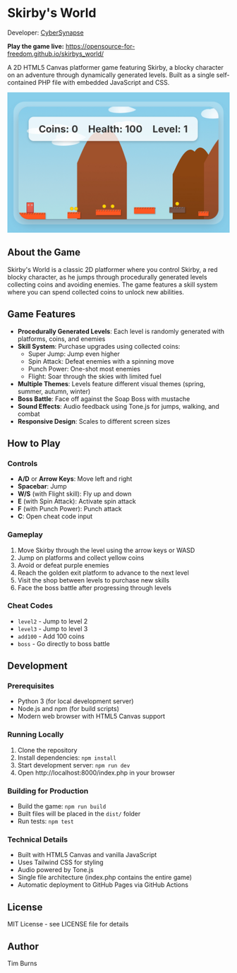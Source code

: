 # Skirby's World

Developer: [CyberSynapse](cybersynapse.ro) 

**Play the game live:** https://opensource-for-freedom.github.io/skirbys_world/

A 2D HTML5 Canvas platformer game featuring Skirby, a blocky character on an adventure through dynamically generated levels. Built as a single self-contained PHP file with embedded JavaScript and CSS.

![Skirby's World Screenshot](IMG_2133.jpeg)

## About the Game

Skirby's World is a classic 2D platformer where you control Skirby, a red blocky character, as he jumps through procedurally generated levels collecting coins and avoiding enemies. The game features a skill system where you can spend collected coins to unlock new abilities.

## Game Features

- **Procedurally Generated Levels**: Each level is randomly generated with platforms, coins, and enemies
- **Skill System**: Purchase upgrades using collected coins:
  - Super Jump: Jump even higher
  - Spin Attack: Defeat enemies with a spinning move
  - Punch Power: One-shot most enemies  
  - Flight: Soar through the skies with limited fuel
- **Multiple Themes**: Levels feature different visual themes (spring, summer, autumn, winter)
- **Boss Battle**: Face off against the Soap Boss with mustache
- **Sound Effects**: Audio feedback using Tone.js for jumps, walking, and combat
- **Responsive Design**: Scales to different screen sizes

## How to Play

### Controls
- **A/D** or **Arrow Keys**: Move left and right
- **Spacebar**: Jump
- **W/S** (with Flight skill): Fly up and down
- **E** (with Spin Attack): Activate spin attack
- **F** (with Punch Power): Punch attack
- **C**: Open cheat code input

### Gameplay
1. Move Skirby through the level using the arrow keys or WASD
2. Jump on platforms and collect yellow coins
3. Avoid or defeat purple enemies
4. Reach the golden exit platform to advance to the next level
5. Visit the shop between levels to purchase new skills
6. Face the boss battle after progressing through levels

### Cheat Codes
- `level2` - Jump to level 2
- `level3` - Jump to level 3  
- `add100` - Add 100 coins
- `boss` - Go directly to boss battle

## Development

### Prerequisites
- Python 3 (for local development server)
- Node.js and npm (for build scripts)
- Modern web browser with HTML5 Canvas support

### Running Locally
1. Clone the repository
2. Install dependencies: `npm install`
3. Start development server: `npm run dev`
4. Open http://localhost:8000/index.php in your browser

### Building for Production
- Build the game: `npm run build`
- Built files will be placed in the `dist/` folder
- Run tests: `npm test`

### Technical Details
- Built with HTML5 Canvas and vanilla JavaScript
- Uses Tailwind CSS for styling
- Audio powered by Tone.js
- Single file architecture (index.php contains the entire game)
- Automatic deployment to GitHub Pages via GitHub Actions

## License

MIT License - see LICENSE file for details

## Author

Tim Burns
